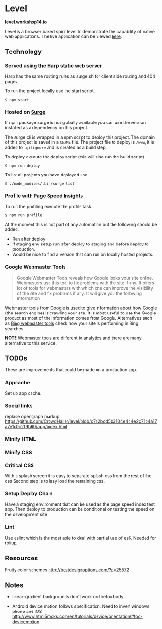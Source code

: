 Level
=====
**[level.workshop14.io](http://level.workshop14.io)**

Level is a browser based spirit level to demonstrate the capability of native web applications. The live application can be viewed [here](http://level.workshop14.io).

## Technology

### Served using the [Harp static web server](http://harpjs.com/)

Harp has the same routing rules as surge.sh for client side routing and 404 pages.

To run the project locally use the start script.
```
$ npm start
```

### Hosted on [Surge](surge.sh)

If npm package surge is not globally available you can use the version installed as a dependency on this project.

The surge cli is wrapped in a npm script to deploy this project.
The domain of this project is saved in a `CNAME` file.
The project file to deploy is `/www`, it is added to `.gitignore` and is created as a build step.

To deploy execute the deploy script (this will also run the build script)
```
$ npm run deploy
```

To list all projects you have deployed use

```
$ ./node_modules/.bin/surge list
```

### Profile with [Page Speed Insights](https://www.npmjs.com/package/psi)

To run the profiling execute the profile task
```
$ npm run profile
```

At the moment this is not part of any automation but the following should be added.

- Run after deploy
- If staging env setup run after deploy to staging and before deploy to production.
- Would be nice to find a version that can run on locally hosted projects.

### Google Webmaster Tools

> Google Webmaster Tools reveals how Google looks your site online. Webmasters use this tool to fix problems with the site if any. It offers lot of tools for webmasters with which one can improve the visibility of the site and fix problems if any. It will give you the following information

Webmaster tools from Google is used to give information about how Google (the search engine) is crawling your site.
It is most useful to use the Google product as most of the information comes from Google.
Alternatives such as [Bing webmaster tools](http://www.bing.com/toolbox/webmaster) check how your site is performing in Bing searches.

**NOTE** [Webmaster tools are different to analytics](http://www.careerbless.com/web/website/general/topic1.php) and there are many alternative to this service.

## TODOs
These are improvements that could be made on a production app.

### Appcache
Set up app cache.

### Social links
replace opengraph markup
https://github.com/CrowdHailer/level/blob/c7a2bcd5b3104e444e2c71b4a17a7e1c0c2f9b60/app/index.html

### Minify HTML

### Minify CSS

### Critical CSS
With a splash screen it is easy to separate splash css from the rest of the css
Second step is to lasy load the remaining css.

### Setup Deploy Chain
Have a staging environment that can be used as the page speed index test app.
Then deploy to production can be conditional on testing the speed on the development site

### Lint
Use eslint which is the most able to deal with partial use of es6. Needed for rollup.

## Resources

Fruity color schemes
http://bestdesignoptions.com/?p=25572

## Notes
- linear-gradient backgrounds don't work on firefox body

- Android device motion follows specification. Need to invert windows phone and iOS
  http://www.html5rocks.com/en/tutorials/device/orientation/#toc-devicemotion
